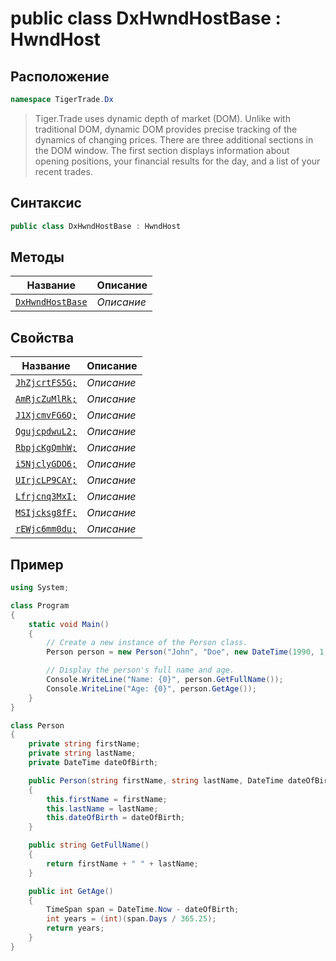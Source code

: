 
# public class DxHwndHostBase : HwndHost
## Расположение
```csharp
namespace TigerTrade.Dx
```



> Tiger.Trade uses dynamic depth of market (DOM). Unlike with traditional DOM, dynamic DOM provides precise tracking of the dynamics of changing prices. There are three additional sections in the DOM window. The first section displays information about opening positions, your financial results for the day, and a list of your recent trades.

## Синтаксис
```csharp
public class DxHwndHostBase : HwndHost
```


## Методы
| Название | Описание |
| --- | --- |
| [`DxHwndHostBase`](./DxHwndHostBase.cs/Методы/DxHwndHostBase.md) | *Описание* |

## Свойства
| Название | Описание |
| --- | --- |
| [`JhZjcrtFS5G;`](./DxHwndHostBase.cs/Свойства/JhZjcrtFS5G;.md) | *Описание* |
| [`AmRjcZuMlRk;`](./DxHwndHostBase.cs/Свойства/AmRjcZuMlRk;.md) | *Описание* |
| [`J1XjcmvFG6Q;`](./DxHwndHostBase.cs/Свойства/J1XjcmvFG6Q;.md) | *Описание* |
| [`QgujcpdwuL2;`](./DxHwndHostBase.cs/Свойства/QgujcpdwuL2;.md) | *Описание* |
| [`RbpjcKgQmhW;`](./DxHwndHostBase.cs/Свойства/RbpjcKgQmhW;.md) | *Описание* |
| [`i5NjclyGDO6;`](./DxHwndHostBase.cs/Свойства/i5NjclyGDO6;.md) | *Описание* |
| [`UIrjcLP9CAY;`](./DxHwndHostBase.cs/Свойства/UIrjcLP9CAY;.md) | *Описание* |
| [`Lfrjcnq3MxI;`](./DxHwndHostBase.cs/Свойства/Lfrjcnq3MxI;.md) | *Описание* |
| [`MSIjcksg8fF;`](./DxHwndHostBase.cs/Свойства/MSIjcksg8fF;.md) | *Описание* |
| [`rEWjc6mm0du;`](./DxHwndHostBase.cs/Свойства/rEWjc6mm0du;.md) | *Описание* |


## Пример
```csharp
using System;

class Program
{
    static void Main()
    {
        // Create a new instance of the Person class.
        Person person = new Person("John", "Doe", new DateTime(1990, 1, 1));

        // Display the person's full name and age.
        Console.WriteLine("Name: {0}", person.GetFullName());
        Console.WriteLine("Age: {0}", person.GetAge());
    }
}

class Person
{
    private string firstName;
    private string lastName;
    private DateTime dateOfBirth;

    public Person(string firstName, string lastName, DateTime dateOfBirth)
    {
        this.firstName = firstName;
        this.lastName = lastName;
        this.dateOfBirth = dateOfBirth;
    }

    public string GetFullName()
    {
        return firstName + " " + lastName;
    }

    public int GetAge()
    {
        TimeSpan span = DateTime.Now - dateOfBirth;
        int years = (int)(span.Days / 365.25);
        return years;
    }
}
```

